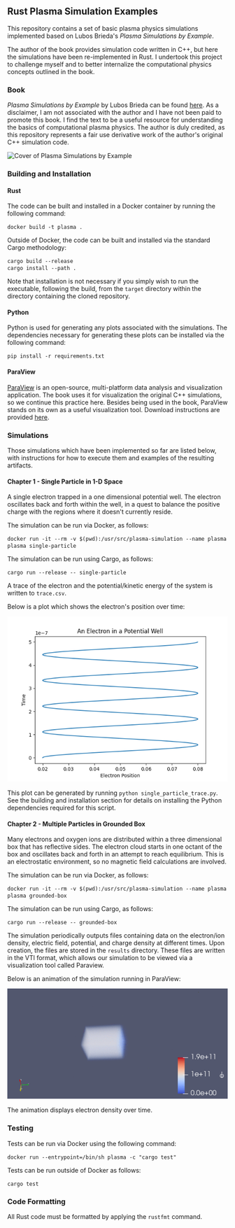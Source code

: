 ## Rust Plasma Simulation Examples

This repository contains a set of basic plasma physics simulations implemented based on Lubos Brieda's *Plasma Simulations by Example*.

The author of the book provides simulation code written in C++, but here the simulations have been re-implemented in Rust. I undertook this project to challenge myself and to better internalize the computational physics concepts outlined in the book.

### Book

*Plasma Simulations by Example* by Lubos Brieda can be found [here](https://www.amazon.com/gp/product/1138342327). As a disclaimer, I am not associated with the author and I have not been paid to promote this book. I find the text to be a useful resource for understanding the basics of computational plasma physics. The author is duly credited, as this repository represents a fair use derivative work of the author's original C++ simulation code.

![Cover of Plasma Simulations by Example](https://images-na.ssl-images-amazon.com/images/I/41sqjn4babL._SY291_BO1,204,203,200_QL40_ML2_.jpg)

### Building and Installation

#### Rust

The code can be built and installed in a Docker container by running the following command:

```
docker build -t plasma .
```

Outside of Docker, the code can be built and installed via the standard Cargo methodology:

```
cargo build --release
cargo install --path .
```

Note that installation is not necessary if you simply wish to run the executable, following the build, from the `target` directory within the directory containing the cloned repository.

#### Python

Python is used for generating any plots associated with the simulations. The dependencies necessary for generating these plots can be installed via the following command:

```
pip install -r requirements.txt
```

#### ParaView

[ParaView](https://www.paraview.org/) is an open-source, multi-platform data analysis and visualization application. The book uses it for visualization the original C++ simulations, so we continue this practice here. Besides being used in the book, ParaView stands on its own as a useful visualization tool. Download instructions are provided [here](https://www.paraview.org/download/).

### Simulations

Those simulations which have been implemented so far are listed below, with instructions for how to execute them and examples of the resulting artifacts.

#### Chapter 1 - Single Particle in 1-D Space

A single electron trapped in a one dimensional potential well. The electron oscillates back and forth within the well, in a quest to balance the positive charge with the regions where it doesn't currently reside.

The simulation can be run via Docker, as follows:

```
docker run -it --rm -v $(pwd):/usr/src/plasma-simulation --name plasma plasma single-particle
```

The simulation can be run using Cargo, as follows:

```
cargo run --release -- single-particle
```

A trace of the electron and the potential/kinetic energy of the system is written to `trace.csv`.

Below is a plot which shows the electron's position over time:

![Plot of Electron Oscillating](plots/electron-oscillating.png)

This plot can be generated by running `python single_particle_trace.py`. See the building and installation section for details on installing the Python dependencies required for this script.

#### Chapter 2 - Multiple Particles in Grounded Box

Many electrons and oxygen ions are distributed within a three dimensional box that has reflective sides. The electron cloud starts in one octant of the box and oscillates back and forth in an attempt to reach equilibrium. This is an electrostatic environment, so no magnetic field calculations are involved.

The simulation can be run via Docker, as follows:

```
docker run -it --rm -v $(pwd):/usr/src/plasma-simulation --name plasma plasma grounded-box
```

The simulation can be run using Cargo, as follows:

```
cargo run --release -- grounded-box
```

The simulation periodically outputs files containing data on the electron/ion density, electric field, potential, and charge density at different times. Upon creation, the files are stored in the `results` directory. These files are written in the VTI format, which allows our simulation to be viewed via a visualization tool called Paraview.

Below is an animation of the simulation running in ParaView:

![Animation of Grounded Box Plasma](animations/grounded-box-animation.gif)

The animation displays electron density over time.

### Testing

Tests can be run via Docker using the following command:

```
docker run --entrypoint=/bin/sh plasma -c "cargo test"
```

Tests can be run outside of Docker as follows:

```
cargo test
```

### Code Formatting

All Rust code must be formatted by applying the `rustfmt` command.
